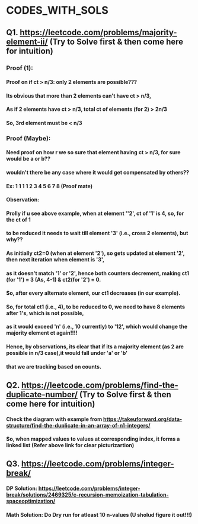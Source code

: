 # CODES_WITH_SOLS

## Q1. https://leetcode.com/problems/majority-element-ii/ (Try to Solve first & then come here for intuition)

### Proof (1):
####                          Proof on if ct > n/3: only 2 elements are possible??? 
####                          Its obvious that more than 2 elements can't have ct > n/3,
####                          As if 2 elements have ct > n/3, total ct of elements (for 2) > 2n/3
####                          So, 3rd element must be < n/3 

### Proof (Maybe):
####                       Need proof on how r we so sure that element having ct > n/3, for sure would be a or b??
####                       wouldn't there be  any case where it would get compensated by others??
####                       Ex: 1 1 1 1 2 3 4 5 6 7 8 (Proof mate)
####                       Observation:
####                       Prolly if u see above example, when at element ''2', ct of '1' is 4, so, for the ct of 1 
####                       to be reduced it needs to wait till element '3' (i.e., cross 2 elements), but why?? 
####                       As initially ct2=0 (when at element '2'), so gets updated at element '2', then next iteration when element is '3',
####                       as it doesn't match '1' or '2', hence both counters decrement, making ct1 (for '1') = 3 (As, 4-1) & ct2(for '2') = 0.
####                       So, after every alternate element, our ct1 decreases (in our example).
####                       So, for total ct1 (i.e., 4), to be reduced to 0, we need to have 8 elements after 1's, which is not possible,
####                       as it would exceed 'n' (i.e., 10 currently) to '12', which would change the majority element ct again!!!!
####                       Hence, by observations, its clear that if its a majority element (as 2 are possible in n/3 case),it would fall under 'a' or 'b'
####                       that we are tracking based on counts.

## Q2. https://leetcode.com/problems/find-the-duplicate-number/ (Try to Solve first & then come here for intuition)
#### Check the diagram with example from https://takeuforward.org/data-structure/find-the-duplicate-in-an-array-of-n1-integers/
#### So, when mapped values to values at corresponding index, it forms a linked list (Refer above link for clear picturizartion)

## Q3. https://leetcode.com/problems/integer-break/
#### DP Solution: https://leetcode.com/problems/integer-break/solutions/2469325/c-recursion-memoization-tabulation-spaceoptimization/
#### Math Solution: Do Dry run for atleast 10 n-values (U sholud figure it out!!!)
